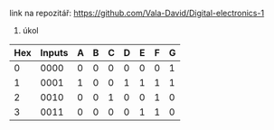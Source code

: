 link na repozitář: https://github.com/Vala-David/Digital-electronics-1

1. úkol

Hex|Inputs|A|B|C|D|E|F|G|
---|------|-|-|-|-|-|-|-|
 0 | 0000 |0|0|0|0|0|0|1|
 1 | 0001 |1|0|0|1|1|1|1|
 2 | 0010 |0|0|1|0|0|1|0|
 3 | 0011 |0|0|0|0|1|1|0|
